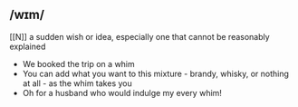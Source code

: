 ##  /wɪm/ 
[[N]]
a sudden wish or idea, especially one that cannot be reasonably explained

- We booked the trip on a whim
- You can add what you want to this mixture - brandy, whisky, or nothing at all - as the whim takes you
- Oh for a husband who would indulge my every whim!